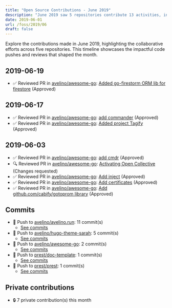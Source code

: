 ```yaml
---
title: "Open Source Contributions - June 2019"
description: "June 2019 saw 5 repositories contribute 13 activities, including 8 pull request reviews and 5 significant code pushes, enhancing community collaboration."
date: 2019-06-01
url: /foss/2019/06
draft: false
---
```


Explore the contributions made in June 2019, highlighting the collaborative efforts across five repositories. This timeline showcases the impactful code pushes and reviews that shaped the month.

## 2019-06-19

- ✅ Reviewed PR in [avelino/awesome-go](https://github.com/avelino/awesome-go): [Added go-firestorm ORM lib for firestore](https://github.com/avelino/awesome-go/pull/2576#pullrequestreview-251647576) (Approved)

## 2019-06-17

- ✅ Reviewed PR in [avelino/awesome-go](https://github.com/avelino/awesome-go): [add commander](https://github.com/avelino/awesome-go/pull/2475#pullrequestreview-250565020) (Approved)
- ✅ Reviewed PR in [avelino/awesome-go](https://github.com/avelino/awesome-go): [Added project Tagify](https://github.com/avelino/awesome-go/pull/2569#pullrequestreview-250551784) (Approved)

## 2019-06-03

- ✅ Reviewed PR in [avelino/awesome-go](https://github.com/avelino/awesome-go): [add cmdr](https://github.com/avelino/awesome-go/pull/2550#pullrequestreview-244942380) (Approved)
- 🔍 Reviewed PR in [avelino/awesome-go](https://github.com/avelino/awesome-go): [Activating Open Collective](https://github.com/avelino/awesome-go/pull/2552#pullrequestreview-244770637) (Changes requested)
- ✅ Reviewed PR in [avelino/awesome-go](https://github.com/avelino/awesome-go): [Add inject](https://github.com/avelino/awesome-go/pull/2549#pullrequestreview-244767700) (Approved)
- ✅ Reviewed PR in [avelino/awesome-go](https://github.com/avelino/awesome-go): [Add certificates](https://github.com/avelino/awesome-go/pull/2548#pullrequestreview-244767379) (Approved)
- ✅ Reviewed PR in [avelino/awesome-go](https://github.com/avelino/awesome-go): [Add github.com/cabify/gotoprom library](https://github.com/avelino/awesome-go/pull/2543#pullrequestreview-244765622) (Approved)

## Commits

- 🔨 Push to [avelino/avelino.run](https://github.com/avelino/avelino.run): 11 commit(s)
  - [See commits](https://github.com/avelino/avelino.run/commits?author=avelino&since=2019-06-01T00:00:00Z&until=2019-06-30T23:59:59Z)
- 🔨 Push to [avelino/hugo-theme-sarah](https://github.com/avelino/hugo-theme-sarah): 5 commit(s)
  - [See commits](https://github.com/avelino/hugo-theme-sarah/commits?author=avelino&since=2019-06-01T00:00:00Z&until=2019-06-30T23:59:59Z)
- 🔨 Push to [avelino/awesome-go](https://github.com/avelino/awesome-go): 2 commit(s)
  - [See commits](https://github.com/avelino/awesome-go/commits?author=avelino&since=2019-06-01T00:00:00Z&until=2019-06-30T23:59:59Z)
- 🔨 Push to [prest/doc-template](https://github.com/prest/doc-template): 1 commit(s)
  - [See commits](https://github.com/prest/doc-template/commits?author=avelino&since=2019-06-01T00:00:00Z&until=2019-06-30T23:59:59Z)
- 🔨 Push to [prest/prest](https://github.com/prest/prest): 1 commit(s)
  - [See commits](https://github.com/prest/prest/commits?author=avelino&since=2019-06-01T00:00:00Z&until=2019-06-30T23:59:59Z)

## Private contributions

- 🔒 7 private contribution(s) this month

